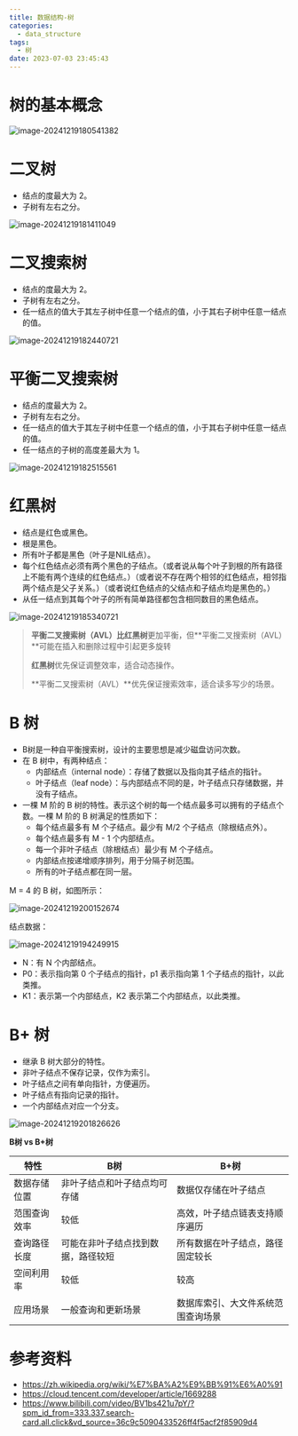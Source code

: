 ```yaml
---
title: 数据结构-树
categories:
  - data_structure
tags:
  - 树
date: 2023-07-03 23:45:43
---
```


# 树的基本概念

![image-20241219180541382](../../imgs/data_structure/image-20241219180541382.png)



# 二叉树

- 结点的度最大为 2。
- 子树有左右之分。

![image-20241219181411049](../../imgs/data_structure/image-20241219181411049.png)

# 二叉搜索树

- 结点的度最大为 2。
- 子树有左右之分。
- 任一结点的值大于其左子树中任意一个结点的值，小于其右子树中任意一结点的值。

![image-20241219182440721](../../imgs/data_structure/image-20241219182440721.png)



# 平衡二叉搜索树

- 结点的度最大为 2。
- 子树有左右之分。
- 任一结点的值大于其左子树中任意一个结点的值，小于其右子树中任意一结点的值。
- 任一结点的子树的高度差最大为 1。

![image-20241219182515561](../../imgs/data_structure/image-20241219182515561.png)

# 红黑树

- 结点是红色或黑色。
- 根是黑色。
- 所有叶子都是黑色（叶子是NIL结点）。
- 每个红色结点必须有两个黑色的子结点。（或者说从每个叶子到根的所有路径上不能有两个连续的红色结点。）（或者说不存在两个相邻的红色结点，相邻指两个结点是父子关系。）（或者说红色结点的父结点和子结点均是黑色的。）
- 从任一结点到其每个叶子的所有简单路径都包含相同数目的黑色结点。

![image-20241219185340721](../../imgs/data_structure/image-20241219185340721.png)

> **平衡二叉搜索树（AVL）**比**红黑树**更加平衡，但**平衡二叉搜索树（AVL）**可能在插入和删除过程中引起更多旋转
>
> **红黑树**优先保证调整效率，适合动态操作。
>
> **平衡二叉搜索树（AVL）**优先保证搜索效率，适合读多写少的场景。



# B 树

- B树是一种自平衡搜索树，设计的主要思想是减少磁盘访问次数。
- 在 B 树中，有两种结点：
  - 内部结点（internal node）：存储了数据以及指向其子结点的指针。
  - 叶子结点（leaf node）：与内部结点不同的是，叶子结点只存储数据，并没有子结点。
- 一棵 M 阶的 B 树的特性。表示这个树的每一个结点最多可以拥有的子结点个数。一棵 M 阶的 B 树满足的性质如下：
  - 每个结点最多有 M 个子结点。最少有 M/2 个子结点（除根结点外）。
  - 每个结点最多有 M - 1 个内部结点。
  - 每一个非叶子结点（除根结点）最少有 M 个子结点。
  - 内部结点按递增顺序排列，用于分隔子树范围。
  - 所有的叶子结点都在同一层。

M = 4 的 B 树，如图所示：

![image-20241219200152674](../../imgs/data_structure/image-20241219200152674.png)

结点数据：

![image-20241219194249915](../../imgs/data_structure/image-20241219194249915.png)

- N：有 N 个内部结点。
- P0：表示指向第 0 个子结点的指针，p1 表示指向第 1 个子结点的指针，以此类推。
- K1：表示第一个内部结点，K2 表示第二个内部结点，以此类推。



# B+ 树

- 继承 B 树大部分的特性。
- 非叶子结点不保存记录，仅作为索引。
- 叶子结点之间有单向指针，方便遍历。
- 叶子结点有指向记录的指针。
- 一个内部结点对应一个分支。



![image-20241219201826626](../../imgs/data_structure/image-20241219201826626.png)

**B树 vs B+树**

| 特性         | B树                                | B+树                               |
| ------------ | ---------------------------------- | ---------------------------------- |
| 数据存储位置 | 非叶子结点和叶子结点均可存储       | 数据仅存储在叶子结点               |
| 范围查询效率 | 较低                               | 高效，叶子结点链表支持顺序遍历     |
| 查询路径长度 | 可能在非叶子结点找到数据，路径较短 | 所有数据在叶子结点，路径固定较长   |
| 空间利用率   | 较低                               | 较高                               |
| 应用场景     | 一般查询和更新场景                 | 数据库索引、大文件系统范围查询场景 |



# 参考资料

- https://zh.wikipedia.org/wiki/%E7%BA%A2%E9%BB%91%E6%A0%91
- https://cloud.tencent.com/developer/article/1669288
- https://www.bilibili.com/video/BV1bs421u7pY/?spm_id_from=333.337.search-card.all.click&vd_source=36c9c5090433526ff4f5acf2f85909d4